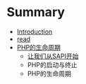 # Summary

* [Introduction](README.md)
* [read](read.md)
* [PHP的生命周期](phpde_sheng_ming_zhou_qi.md)
   * [让我们从SAPI开始](phpde_sheng_ming_zhou_qi/让我们从SAPI开始.md)
   * PHP的启动与终止
   * PHP的生命周期

